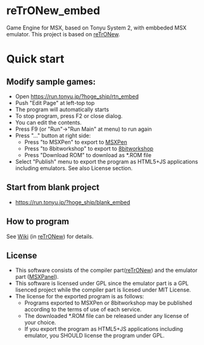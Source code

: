 # reTrONew_embed
Game Engine for MSX, based on Tonyu System 2, with embbeded MSX emulator. 
This project is based on [reTrONew](https://github.com/hoge1e3/reTrONew).

# Quick start
## Modify sample games:

- Open https://run.tonyu.jp/?hoge_ship/rtn_embed
- Push "Edit Page" at left-top top
- The program will automatically starts
- To stop program, press F2 or close dialog.
- You can edit the contents.
- Press F9 (or "Run"->"Run Main" at menu) to run again
- Press "..." button at right side: 
  - Press "to MSXPen" to export to [MSXPen](https://msxpen.com/) 
  - Press "to 8bitworkshop" to export to [8bitworkshop](https://8bitworkshop.com/)
  - Press "Download ROM" to download as *.ROM file
- Select "Publish" menu to export the program as HTML5+JS applications including emulators. See also License section.
## Start from blank project
- https://run.tonyu.jp/?hoge_ship/blank_embed

## How to program

See [Wiki](https://github.com/hoge1e3/reTrONew/wiki) (in [reTrONew](https://github.com/hoge1e3/reTrONew)) for details. 

## License

- This software consists of the compiler part([reTrONew](https://github.com/hoge1e3/reTrONew)) and the emulator part ([MSXPanel](https://github.com/hoge1e3/MSXPanel)).
- This software is licensed under GPL since the emulator part is a GPL lisenced project while the compiler part is licesed under MIT License.
- The license for the exported program is as follows:  
  - Programs exported to MSXPen or 8bitworkshop may be published according to the terms of use of each service.
  - The downloaded *.ROM file can be released under any license of your choice.
  - If you export the program as HTML5+JS applications including emulator, you SHOULD license the program under GPL.

  
